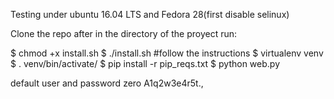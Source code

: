 Testing under ubuntu 16.04 LTS and Fedora 28(first disable selinux)

Clone the repo after in the directory of the proyect run:

$ chmod +x install.sh
$ ./install.sh
#follow the instructions
$ virtualenv venv
$ . venv/bin/activate/
$ pip install -r pip_reqs.txt
$ python web.py

default user and password 
zero A1q2w3e4r5t.,

